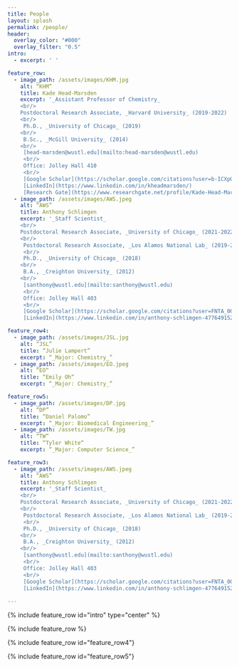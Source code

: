 ```yaml
---
title: People
layout: splash
permalink: /people/
header:
  overlay_color: "#000"
  overlay_filter: "0.5"
intro: 
  - excerpt: ' '

feature_row:
  - image_path: /assets/images/KHM.jpg
    alt: “KHM”
    title: Kade Head-Marsden 
    excerpt: '_Assistant Professor of Chemistry_   
    <br/>
    Postdoctoral Research Associate, _Harvard University_ (2019-2022) 
    <br/>
     Ph.D., _University of Chicago_ (2019) 
    <br/>
     B.Sc., _McGill University_ (2014) 
    <br/>
     [head-marsden@wustl.edu](mailto:head-marsden@wustl.edu)  
     <br/>
     Office: Jolley Hall 410  
     <br/>
     [Google Scholar](https://scholar.google.com/citations?user=b-ICXpQAAAAJ&hl=en)  
     [LinkedIn](https://www.linkedin.com/in/kheadmarsden/)
     [Research Gate](https://www.researchgate.net/profile/Kade-Head-Marsden)'  
  - image_path: /assets/images/AWS.jpeg
    alt: “AWS”
    title: Anthony Schlimgen 
    excerpt: '_Staff Scientist_   
    <br/>
    Postdoctoral Research Associate, _University of Chicago_ (2021-2022) 
    <br/>
     Postdoctoral Research Associate, _Los Alamos National Lab_ (2019-2021) 
     <br/>
     Ph.D., _University of Chicago_ (2018) 
    <br/>
     B.A., _Creighton University_ (2012) 
    <br/>
     [santhony@wustl.edu](mailto:santhony@wustl.edu)  
     <br/>
     Office: Jolley Hall 403  
     <br/>
     [Google Scholar](https://scholar.google.com/citations?user=FNTA_00AAAAJ&hl=en&oi=sra)  
     [LinkedIn](https://www.linkedin.com/in/anthony-schlimgen-477649152/)' 

feature_row4:
  - image_path: /assets/images/JSL.jpg
    alt: “JSL”
    title: “Julie Lampert”
    excerpt: “_Major: Chemistry_”
  - image_path: /assets/images/EO.jpeg
    alt: “EO“
    title: “Emily Oh“
    excerpt: “_Major: Chemistry_”

feature_row5:
  - image_path: /assets/images/DP.jpg
    alt: “DP”
    title: “Daniel Palomo”
    excerpt: “_Major: Biomedical Engineering_”
  - image_path: /assets/images/TW.jpg
    alt: “TW“
    title: “Tyler White“
    excerpt: “_Major: Computer Science_”

feature_row3:
  - image_path: /assets/images/AWS.jpeg
    alt: “AWS”
    title: Anthony Schlimgen 
    excerpt: '_Staff Scientist_   
    <br/>
    Postdoctoral Research Associate, _University of Chicago_ (2021-2022) 
    <br/>
     Postdoctoral Research Associate, _Los Alamos National Lab_ (2019-2021) 
     <br/>
     Ph.D., _University of Chicago_ (2018) 
    <br/>
     B.A., _Creighton University_ (2012) 
    <br/>
     [santhony@wustl.edu](mailto:santhony@wustl.edu)  
     <br/>
     Office: Jolley Hall 403  
     <br/>
     [Google Scholar](https://scholar.google.com/citations?user=FNTA_00AAAAJ&hl=en&oi=sra)  
     [LinkedIn](https://www.linkedin.com/in/anthony-schlimgen-477649152/)'  
     
---
```


{% include feature_row id="intro" type="center" %}

{% include feature_row %}

{% include feature_row id="feature_row4"}

{% include feature_row id="feature_row5"}


 




 
